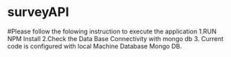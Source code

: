 # surveyAPI
#Please follow the folowing instruction to execute the application
1.RUN NPM Install
2.Check the Data Base Connectivity with mongo db 
3. Current code is configured with local Machine Database Mongo DB. 

